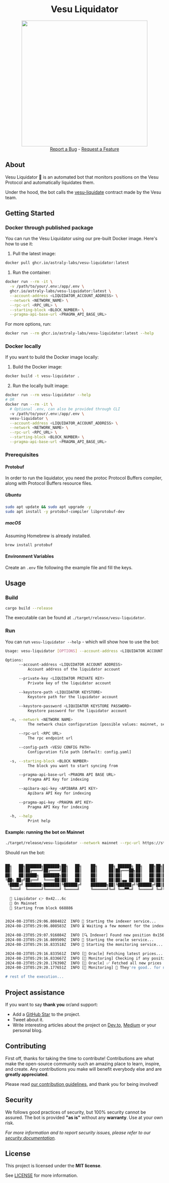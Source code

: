 <div align="center">
  <h1>Vesu Liquidator</h1>
  <img src="docs/images/logo.jpeg" height="400" width="400">
  <br />
  <a href="https://github.com/astraly-labs/Vesu-liquidator/issues/new?assignees=&labels=bug&template=01_BUG_REPORT.md&title=bug%3A+">Report a Bug</a>
  -
  <a href="https://github.com/astraly-labs/Vesu-liquidator/issues/new?assignees=&labels=enhancement&template=02_FEATURE_REQUEST.md&title=feat%3A+">Request a Feature</a>
</div>

## About

Vesu Liquidator 🤖 is an automated bot that monitors positions on the Vesu Protocol and automatically liquidates them.

Under the hood, the bot calls the [vesu-liquidate](https://github.com/vesuxyz/vesu-liquidate) contract made by the Vesu team.

## Getting Started

### Docker through published package

You can run the Vesu Liquidator using our pre-built Docker image. Here's how to use it:

1. Pull the latest image:

```sh
docker pull ghcr.io/astraly-labs/vesu-liquidator:latest
```

1. Run the container:

```sh
docker run --rm -it \
  -v /path/to/your/.env:/app/.env \
  ghcr.io/astraly-labs/vesu-liquidator:latest \
  --account-address <LIQUIDATOR_ACCOUNT_ADDRESS> \
  --network <NETWORK_NAME> \
  --rpc-url <RPC_URL> \
  --starting-block <BLOCK_NUMBER> \
  --pragma-api-base-url <PRAGMA_API_BASE_URL>
```

For more options, run:

```bash
docker run --rm ghcr.io/astraly-labs/vesu-liquidator:latest --help
```

### Docker locally

If you want to build the Docker image locally:

1. Build the Docker image:

```sh
docker build -t vesu-liquidator .
```

2. Run the locally built image:

```sh
docker run --rm vesu-liquidator --help
# OR
docker run --rm -it \
  # Optional .env, can also be provided through CLI
  -v /path/to/your/.env:/app/.env \
  vesu-liquidator \
  --account-address <LIQUIDATOR_ACCOUNT_ADDRESS> \
  --network <NETWORK_NAME> \
  --rpc-url <RPC_URL> \
  --starting-block <BLOCK_NUMBER> \
  --pragma-api-base-url <PRAGMA_API_BASE_URL>
```

### Prerequisites

#### Protobuf

In order to run the liquidator, you need the protoc Protocol Buffers compiler, along with Protocol Buffers resource files.

##### Ubuntu

```sh
sudo apt update && sudo apt upgrade -y
sudo apt install -y protobuf-compiler libprotobuf-dev
```

##### macOS

Assuming Homebrew is already installed.

```sh
brew install protobuf
```

#### Environment Variables

Create an `.env` file following the example file and fill the keys.

## Usage

### Build

```sh
cargo build --release
```

The executable can be found at `./target/release/vesu-liquidator`.

### Run

You can run `vesu-liquidator --help` - which will show how to use the bot:

```bash
Usage: vesu-liquidator [OPTIONS] --account-address <LIQUIDATOR ACCOUNT ADDRESS> --network <NETWORK NAME> --rpc-url <RPC URL> --starting-block <BLOCK NUMBER> --pragma-api-base-url <PRAGMA API BASE URL>

Options:
      --account-address <LIQUIDATOR ACCOUNT ADDRESS>
          Account address of the liquidator account

      --private-key <LIQUIDATOR PRIVATE KEY>
          Private key of the liquidator account

      --keystore-path <LIQUIDATOR KEYSTORE>
          Keystore path for the liquidator account

      --keystore-password <LIQUIDATOR KEYSTORE PASSWORD>
          Keystore password for the liquidator account

  -n, --network <NETWORK NAME>
          The network chain configuration [possible values: mainnet, sepolia]

      --rpc-url <RPC URL>
          The rpc endpoint url

      --config-path <VESU CONFIG PATH>
          Configuration file path [default: config.yaml]

  -s, --starting-block <BLOCK NUMBER>
          The block you want to start syncing from

      --pragma-api-base-url <PRAGMA API BASE URL>
          Pragma API Key for indexing

      --apibara-api-key <APIBARA API KEY>
          Apibara API Key for indexing

      --pragma-api-key <PRAGMA API KEY>
          Pragma API Key for indexing

  -h, --help
          Print help
```

#### Example: running the bot on Mainnet

```bash
./target/release/vesu-liquidator --network mainnet --rpc-url https://starknet-mainnet.public.blastapi.io --starting-block 668886 --pragma-api-base-url https://api.dev.pragma.build --account-address <YOUR_ACCOUNT> --private-key <YOUR_PRIVATE_KEY>
```

Should run the bot:

```bash

██╗   ██╗███████╗███████╗██╗   ██╗    ██╗     ██╗ ██████╗ ██╗   ██╗██╗██████╗  █████╗ ████████╗ ██████╗ ██████╗
██║   ██║██╔════╝██╔════╝██║   ██║    ██║     ██║██╔═══██╗██║   ██║██║██╔══██╗██╔══██╗╚══██╔══╝██╔═══██╗██╔══██╗
██║   ██║█████╗  ███████╗██║   ██║    ██║     ██║██║   ██║██║   ██║██║██║  ██║███████║   ██║   ██║   ██║██████╔╝
╚██╗ ██╔╝██╔══╝  ╚════██║██║   ██║    ██║     ██║██║▄▄ ██║██║   ██║██║██║  ██║██╔══██║   ██║   ██║   ██║██╔══██╗
 ╚████╔╝ ███████╗███████║╚██████╔╝    ███████╗██║╚██████╔╝╚██████╔╝██║██████╔╝██║  ██║   ██║   ╚██████╔╝██║  ██║
  ╚═══╝  ╚══════╝╚══════╝ ╚═════╝     ╚══════╝╚═╝ ╚══▀▀═╝  ╚═════╝ ╚═╝╚═════╝ ╚═╝  ╚═╝   ╚═╝    ╚═════╝ ╚═╝  ╚═╝

  🤖 Liquidator 👉 0x42...6c
  🎯 On Mainnet
  🥡 Starting from block 668886


2024-08-23T05:29:06.808482Z  INFO 🧩 Starting the indexer service...
2024-08-23T05:29:06.808583Z  INFO ⏳ Waiting a few moment for the indexer to fetch positions...

2024-08-23T05:29:07.916084Z  INFO [🔍 Indexer] Found new position 0x156fa1e95830c415
2024-08-23T05:29:16.809509Z  INFO 🧩 Starting the oracle service...
2024-08-23T05:29:16.833518Z  INFO 🧩 Starting the monitoring service...

2024-08-23T05:29:16.833561Z  INFO [🔮 Oracle] Fetching latest prices...
2024-08-23T05:29:16.833667Z  INFO [🔭 Monitoring] Checking if any position is liquidable...
2024-08-23T05:29:20.176390Z  INFO [🔮 Oracle] ✅ Fetched all new prices
2024-08-23T05:29:20.177651Z  INFO [🔭 Monitoring] 🤨 They're good.. for now...

# rest of the execution...
```

## Project assistance

If you want to say **thank you** or/and support:

- Add a [GitHub Star](https://github.com/astraly-labs/Vesu-liquidator) to the project.
- Tweet about it.
- Write interesting articles about the project on [Dev.to](https://dev.to/), [Medium](https://medium.com/) or your personal blog.

## Contributing

First off, thanks for taking the time to contribute! Contributions are what make the open-source community such an amazing place to learn, inspire, and create. Any contributions you make will benefit everybody else and are **greatly appreciated**.

Please read [our contribution guidelines](docs/CONTRIBUTING.md), and thank you for being involved!

## Security

We follows good practices of security, but 100% security cannot be assured.
The bot is provided **"as is"** without any **warranty**. Use at your own risk.

_For more information and to report security issues, please refer to our [security documentation](docs/SECURITY.md)._

## License

This project is licensed under the **MIT license**.

See [LICENSE](LICENSE) for more information.
